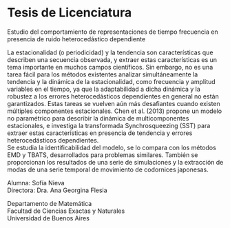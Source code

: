 # Tesis de Licenciatura
Estudio del comportamiento de representaciones de tiempo frecuencia en presencia de ruido heterocedástico dependiente

La estacionalidad (o periodicidad) y la tendencia son características que describen una secuencia observada, y extraer estas características es un tema importante en muchos campos científicos. Sin embargo, no es una tarea fácil para los métodos existentes analizar simultáneamente la tendencia y la dinámica de la estacionalidad, como frecuencia y amplitud variables en el tiempo, ya que la adaptabilidad a dicha dinámica y la robustez a los errores heterocedásticos dependientes en general no están garantizados. Estas tareas se vuelven aún más desafiantes cuando existen múltiples componentes estacionales. Chen et al. (2013) propone un modelo no paramétrico para describir la dinámica de multicomponentes estacionales, e investiga la transformada Synchrosqueezing (SST) para extraer estas características en presencia de tendencia y errores heterocedásticos dependientes.\
Se estudia la identificabilidad del modelo, se lo compara con los métodos EMD y TBATS, desarrollados para problemas similares. También se proporcionan los resultados de una serie de simulaciones y la extracción de modas de una serie temporal de movimiento de codornices japonesas.

Alumna: Sofía Nieva\
Directora: Dra. Ana Georgina Flesia

Departamento de Matemática\
Facultad de Ciencias Exactas y Naturales\
Universidad de Buenos Aires
